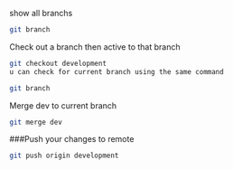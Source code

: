 show all branchs
```bash
git branch
```
Check out a branch then active to that branch

```bash
git checkout development
u can check for current branch using the same command
```
```bash
git branch
```
Merge dev to current branch
```bash
git merge dev
```
###Push your changes to remote
```bash
git push origin development
```

